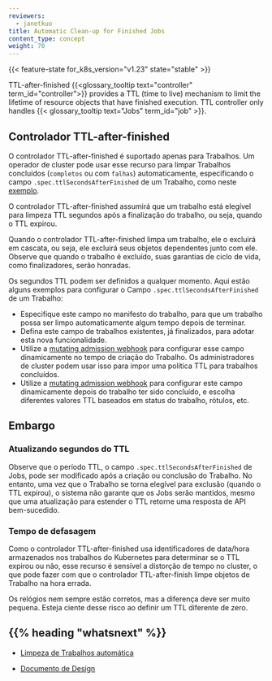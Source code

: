 ```yaml
---
reviewers:
  - janetkuo
title: Automatic Clean-up for Finished Jobs
content_type: concept
weight: 70
---
```


<!-- overview -->

{{< feature-state for_k8s_version="v1.23" state="stable" >}}

TTL-after-finished {{<glossary_tooltip text="controller" term_id="controller">}} provides a
TTL (time to live) mechanism to limit the lifetime of resource objects that
have finished execution. TTL controller only handles
{{< glossary_tooltip text="Jobs" term_id="job" >}}.

<!-- body -->

## Controlador TTL-after-finished

O controlador TTL-after-finished é suportado apenas para Trabalhos. Um operador de cluster pode usar esse recurso para limpar
Trabalhos concluídos (`completos` ou com `falhas`) automaticamente, especificando o campo
`.spec.ttlSecondsAfterFinished` de um Trabalho, como neste [exemplo](/docs/concepts/workloads/controllers/job/#clean-up-finished-jobs-automatically).

O controlador TTL-after-finished assumirá que um trabalho está elegível para limpeza
TTL segundos após a finalização do trabalho, ou seja, quando o TTL expirou.

Quando o controlador TTL-after-finished limpa um trabalho, ele o excluirá em cascata, ou seja, ele excluirá
seus objetos dependentes junto com ele. Observe que quando o trabalho é excluído,
suas garantias de ciclo de vida, como finalizadores, serão honradas.

Os segundos TTL podem ser definidos a qualquer momento. Aqui estão alguns exemplos para configurar o
Campo `.spec.ttlSecondsAfterFinished` de um Trabalho:

- Especifique este campo no manifesto do trabalho, para que um trabalho possa ser limpo automaticamente algum tempo depois de terminar.
- Defina este campo de trabalhos existentes, já finalizados, para adotar esta nova funcionalidade.
- Utilize a [mutating admission webhook](/docs/reference/access-authn-authz/extensible-admission-controllers/#admission-webhooks) para configurar esse campo dinamicamente no tempo de criação do Trabalho. Os administradores de cluster podem usar isso para impor uma política TTL para trabalhos concluídos.
- Utilize a [mutating admission webhook](/docs/reference/access-authn-authz/extensible-admission-controllers/#admission-webhooks) para configurar este campo dinamicamente depois do trabalho ter sido concluído, e escolha diferentes valores TTL baseados em status do trabalho, rótulos, etc.

## Embargo

### Atualizando segundos do TTL

Observe que o período TTL, o campo `.spec.ttlSecondsAfterFinished` de Jobs, pode ser modificado após a criação ou conclusão do Trabalho. No entanto, uma vez que o Trabalho se torna elegível para exclusão (quando o TTL expirou), o sistema não garante que os Jobs serão mantidos, mesmo que uma atualização para estender o TTL retorne uma resposta de API bem-sucedido.

### Tempo de defasagem

Como o controlador TTL-after-finished usa identificadores de data/hora armazenados nos trabalhos do Kubernetes para determinar se o TTL expirou ou não, esse recurso é sensível a distorção de tempo no cluster, o que pode fazer com que o controlador TTL-after-finish limpe objetos de Trabalho na hora errada.

Os relógios nem sempre estão corretos, mas a diferença deve ser muito pequena. Esteja ciente desse risco ao definir um TTL diferente de zero.

## {{% heading "whatsnext" %}}

- [Limpeza de Trabalhos automática](/docs/concepts/workloads/controllers/job/#clean-up-finished-jobs-automatically)

- [Documento de Design](https://github.com/kubernetes/enhancements/blob/master/keps/sig-apps/592-ttl-after-finish/README.md)
